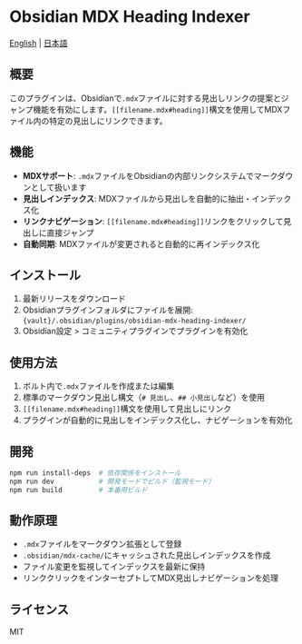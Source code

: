 # Obsidian MDX Heading Indexer

[English](README.md) | [日本語](README.ja.md)

## 概要
このプラグインは、Obsidianで`.mdx`ファイルに対する見出しリンクの提案とジャンプ機能を有効にします。`[[filename.mdx#heading]]`構文を使用してMDXファイル内の特定の見出しにリンクできます。

## 機能
- **MDXサポート**: `.mdx`ファイルをObsidianの内部リンクシステムでマークダウンとして扱います
- **見出しインデックス**: MDXファイルから見出しを自動的に抽出・インデックス化
- **リンクナビゲーション**: `[[filename.mdx#heading]]`リンクをクリックして見出しに直接ジャンプ
- **自動同期**: MDXファイルが変更されると自動的に再インデックス化

## インストール
1. 最新リリースをダウンロード
2. Obsidianプラグインフォルダにファイルを展開: `{vault}/.obsidian/plugins/obsidian-mdx-heading-indexer/`
3. Obsidian設定 > コミュニティプラグインでプラグインを有効化

## 使用方法
1. ボルト内で`.mdx`ファイルを作成または編集
2. 標準のマークダウン見出し構文（`# 見出し`、`## 小見出し`など）を使用
3. `[[filename.mdx#heading]]`構文を使用して見出しにリンク
4. プラグインが自動的に見出しをインデックス化し、ナビゲーションを有効化

## 開発
```bash
npm run install-deps  # 依存関係をインストール
npm run dev           # 開発モードでビルド（監視モード）
npm run build         # 本番用ビルド
```

## 動作原理
- `.mdx`ファイルをマークダウン拡張として登録
- `.obsidian/mdx-cache/`にキャッシュされた見出しインデックスを作成
- ファイル変更を監視してインデックスを最新に保持
- リンククリックをインターセプトしてMDX見出しナビゲーションを処理

## ライセンス
MIT